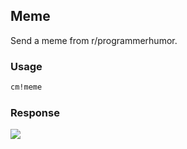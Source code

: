## Meme

Send a meme from r/programmerhumor.

### Usage
```md
cm!meme
```

### Response
![](https://WeMakeDevs.github.io/classroom-monitor-bot/images/meme.png)
